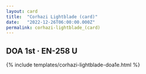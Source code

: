 ```yaml
---
layout: card
title:  "Corhazi Lightblade (card)"
date:   "2022-12-26T06:00:00.000Z"
permalink: corhazi-lightblade_(card)
---
```


## DOA 1st &middot; EN-258 U

{% include templates/corhazi-lightblade-doa1e.html %}
